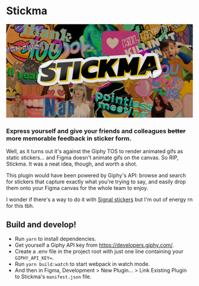 # Stickma

![Stickma cover image](https://github.com/stakes/Stickma/raw/master/cover.png)

### Express yourself and give your friends and colleagues ~~better~~ more memorable feedback in sticker form.

Well, as it turns out it's against the Giphy TOS to render animated gifs as static stickers… and Figma doesn't animate gifs on the canvas. So RIP, Stickma. It was a neat idea, though, and worth a shot.

This plugin would have been powered by Giphy's API: browse and search for stickers that capture exactly what you're trying to say, and easily drop them onto your Figma canvas for the whole team to enjoy.

I wonder if there's a way to do it with [Signal stickers](https://github.com/signalstickers/signalstickers) but I'm out of energy rn for this tbh.


## Build and develop!
* Run `yarn` to install dependencies.
* Get yourself a Giphy API key from https://developers.giphy.com/.
* Create a .env file in the project root with just one line containing your `GIPHY_API_KEY=`. 
* Run `yarn build:watch` to start webpack in watch mode.
* And then in Figma, Development > New Plugin… > Link Existing Plugin to Stickma's `manifest.json` file.
